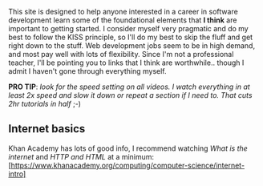 This site is designed to help anyone interested in a career in software development learn some of the foundational elements that **I think** are important to getting started. I consider myself very pragmatic and do my best to follow the KISS principle, so I'll do my best to skip the fluff and get right down to the stuff. Web development jobs seem to be in high demand, and most pay well with lots of flexibility. Since I'm not a professional teacher, I'll be pointing you to links that I think are worthwhile.. though I admit I haven't gone through everything myself.

**PRO TIP**: *look for the speed setting on all videos. I watch everything in at least 2x speed and slow it down or repeat a section if I need to. That cuts 2hr tutorials in half* ;-)

## Internet basics

Khan Academy has lots of good info, I recommend watching *What is the internet* and *HTTP and HTML* at a minimum: [https://www.khanacademy.org/computing/computer-science/internet-intro]
